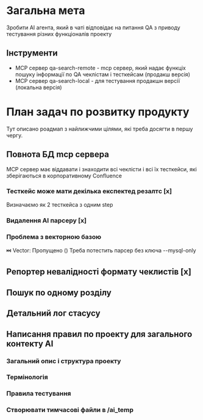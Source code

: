 # Загальна мета
Зробити AI агента, який в чаті відповідає на питання QA з приводу тестування різних функціоналів проекту

## Інструменти
* MCP сервер qa-search-remote - mcp сервер, який надає функціх пошуку інформації по QA чеклістам і тесткейсам (продакш версія)
* MCP сервер qa-search-local - для тестування продакшн версії (локальна версія)

# План задач по розвитку продукту
Тут описано роадмап з найлижчими цілями, які треба досягти в першу чергу.

## Повнота БД mcp сервера
MCP сервер має віддавати і знаходити всі чеклісти і всі їх тесткейси, які зберігаються в корпоративному Confluence

### Тесткейc може мати декілька експектед резалтc [x]
Визначаємо як 2 тесткейса з одним step
### Видалення AI парсеру [x]
### Проблема з векторною базою
  ⏭️ Vector: Пропущено ()
  Треба потестить парсер без ключа --mysql-only

## Репортер невалідності формату чеклистів [x]
## Пошук по одному розділу
## Детальний лог стасусу


## Написання правил по проекту для загального контекту AI
### Загальний опис і структура проекту
### Термінологія
### Правила тестування
### Створювати тимчасові файли в /ai_temp